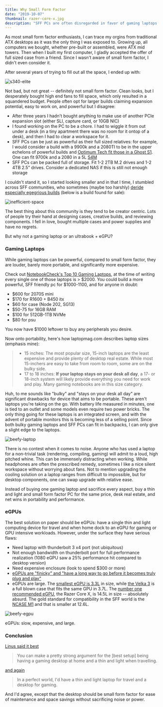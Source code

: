```yaml
---
title: Why Small Form Factor
date: "2019-10-07"
thumbnail: razer-core-x.jpg
description: "SFF PCs are often disregarded in favor of gaming laptops or full sized ATX cases, but those alternatives have downsides where small form factor finds its niche: powerful, silent, and portable. Full sized ATX cases are space inefficient, bulky, and harder to work with, while gaming laptops are louder, barely more portable, and significantly more expensive. If exposed to SFF PCs, I believe more people would opt for them"
---
```


As most small form factor enthusiasts, I can trace my orgins from traditional ATX desktops as it was the only thing I was exposed to. Growing up, all computers we bought, whether pre-built or assembled, were ATX mid towers. Then when I built my first computer, I gladly accepted the offer of full sized case from a friend. Since I wasn't aware of small form factor, I didn't even consider it.

After several years of trying to fill out all the space, I ended up with:

![s340-elite](./s340-elite.jpg "My NZXT S340 Elite before selling it")

Not bad, but not great -- definitely not small form factor. Clean looks, but I desperately bought high end fans to fill space, which only resulted in a squandered budget. People often opt for larger builds claiming expansion potential, easy to work on, and powerful but I disagree:

- After three years I hadn't bought anything to make use of another PCIe expansion slot (either SLI, capture card, or 10GB NIC)
- I found working on the PC to be a chore. I had to wiggle it from out under a desk (in a tiny apartment there was no room for it ontop of a desk), and then I had to clear a workspace for it.
- SFF PCs can be just as powerful as their full sized relatives: for example, I would consider a build with a 9900k and a 2080TI to be in the upper echelons of powerful builds and [Optimum Tech fit those in a Ghost S1](https://www.youtube.com/watch?v=H8RmWvrKhdY). One can fit 9700k and a 2080 in a 5L [S4M](https://nfc-systems.com/skyreach-4-mini)
- SFF PCs can be packed full of storage. Fit 1-2 2TB M.2 drives and 1-2 4TB 2.5" drives. Consider a dedicated NAS if this is still not enough storage

I couldn't stand it, so I started looking smaller and in that I time, I stumbled across SFF communities, who sometimes (maybe too harshly) [deride especially egegrious builds](https://smallformfactor.net/forum/threads/the-space-inefficiency-thread.471/) (below is a build found for sale):

![inefficient-space](./inefficient-space.jpg "Ugly and space inefficient PC for sale")

The best thing about this community is they tend to be creator centric. Lots of people try their hand at designing cases, creative builds, and reviewing components. I fell in love, bought multiple cases and power supplies and have no regrets.

But why not a gaming laptop or an ultrabook + eGPU?

### Gaming Laptops

While gaming laptops can be powerful, compared to small form factor, they are louder, barely more portable, and significantly more expensive.

Check out [NotebookCheck's Top 10 Gaming Laptops](https://www.notebookcheck.net/Notebookcheck-s-Top-10-Gaming-Notebooks.98628.0.html), at the time of writing every single one of those laptops is > $2000. You could build a more powerful, SFF friendly pc for $1000-1100, and for anyone in doubt:

- \$600 for 2070S mini
- \$170 for R1600 + B450 itx
- \$60 for case (Node 202, SG13)
- \$50-75 for 16GB RAM
- \$100 for 512GB-1TB NVMe
- \$80 for psu

You now have \$1000 leftover to buy any peripherals you desire.

Now onto portability, here's how laptopmag.com describes laptop sizes (emphasis mine):

> - 15 inches: The most popular size, 15-inch laptops are the least expensive and provide plenty of desktop real estate. While most 15-inchers are easy to take from room to room, some are on the bulky side.
> - 17 to 18 inches: **If your laptop stays on your desk all day**, a 17- or 18-inch system will likely provide everything you need for work and play. Many gaming notebooks are in this size category.

Huh, to me sounds like "bulky" and "stays on your desk all day" are significant drawbacks for device that aims to be portable. These aren't laptops you're taking on the go. With battery life measured in minutes, one is tied to an outlet and some models even require two power bricks. The only thing going for these laptops is an integrated screen, and with the advent of portable monitors this is becoming less of a selling point. Since both bulky gaming laptops and SFF PCs can fit in backpacks, I can only give a slight edge to the laptops.

![beefy-laptop](./beefy-laptop.png "The beefy Asus G703Gi with dual power bricks")

There is no contest when it comes to noise. Anyone who has used a laptop for a non-trivial task (rendering, compiling, gaming) will admit to a loud, high pitched whine. This can be immensely distracting when working. While headphones are often the prescribed remedy, sometimes I like a nice silent workspace without worrying about fans. Not to mention upgrading the cooling solution on a laptop ranges from difficult to impossible, but for desktop components, one can swap upgrade with relative ease.

Instead of buying one gaming laptop and sacrifice every aspect, buy a thin and light and small form factor PC for the same price, desk real estate, and net wins in portability and performance.

### eGPUs

The best solution on paper should be eGPUs: have a single thin and light computing device for travel and when home dock to an eGPU for gaming or GPU intensive workloads. However, under the surface they have serious flaws:

- Need laptop with thunderbolt 3 x4 port (not ubiquitous)
- Not enough bandwidth on thunderbolt port for full performance realization (1080 eGPU saw a 25% performance hit compared to desktop version)
- Need expensive enclosure (look to spend \$300 or more)
- [eGPUs are "finicky" and "have a long way to go before it becomes truly plug and play"](https://www.notebookcheck.net/Aorus-RTX-2070-Gaming-Box-with-Dell-XPS-13-9380-Review.413819.0.html)
- eGPUs are large. The [smallest eGPU is 3.3L](https://www.gigabyte.com/us/Graphics-Card/GV-N2070IXEB-8GC#kf) in size, while [the Velka 3](https://www.velkase.com/products/velka-3) is a full blown case that fits the same GPU in 3.7L. The [number one recommended eGPU](https://egpu.io/best-egpu-buyers-guide/), the Razer Core X, is 14.5L in size -- absolutely absurd. The gold standard for compatibility in the SFF world is the [NCASE M1](https://www.sfflab.com/products/ncase_m1) and that is smaller at 12.6L.

![beefy-egpu](./razer-core-x.jpg "Razer Core X hogging all the desk space")

eGPUs: slow, expensive, and large.

### Conclusion

[Linus said it best](https://www.youtube.com/watch?v=ivyYAv7wd8g)

> You can make a pretty strong argument for the [best setup] being having a gaming desktop at home and a thin and light when travelling.

[and again](https://youtu.be/SHOMc4XU8jM)

> In a perfect world, I'd have a thin and light laptop for travel and a desktop for gaming.

And I'd agree, except that the desktop should be small form factor for ease of maintenance and space savings without sacrificing noise or power.
